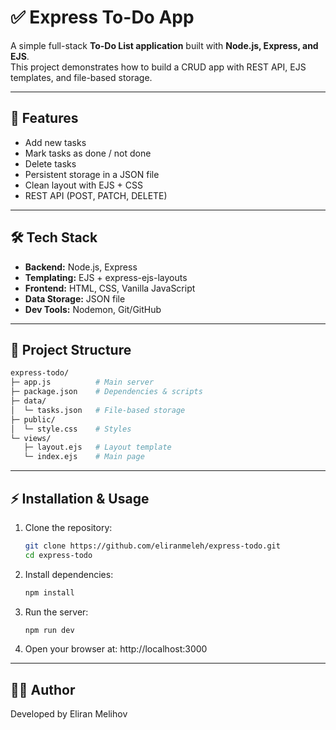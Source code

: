 # ✅ Express To-Do App

A simple full-stack **To-Do List application** built with **Node.js, Express, and EJS**.  
This project demonstrates how to build a CRUD app with REST API, EJS templates, and file-based storage.

---

## 🚀 Features
- Add new tasks
- Mark tasks as done / not done
- Delete tasks
- Persistent storage in a JSON file
- Clean layout with EJS + CSS
- REST API (POST, PATCH, DELETE)

---

## 🛠️ Tech Stack
- **Backend:** Node.js, Express
- **Templating:** EJS + express-ejs-layouts
- **Frontend:** HTML, CSS, Vanilla JavaScript
- **Data Storage:** JSON file
- **Dev Tools:** Nodemon, Git/GitHub

---

## 📂 Project Structure
```bash
express-todo/
├─ app.js          # Main server
├─ package.json    # Dependencies & scripts
├─ data/
│  └─ tasks.json   # File-based storage
├─ public/
│  └─ style.css    # Styles
└─ views/
   ├─ layout.ejs   # Layout template
   └─ index.ejs    # Main page
```

---

## ⚡ Installation & Usage
1. Clone the repository:
   ```bash
   git clone https://github.com/eliranmeleh/express-todo.git
   cd express-todo
2. Install dependencies:
   ```bash
   npm install
3. Run the server:
   ```bash
   npm run dev
4. Open your browser at:
   http://localhost:3000

---

## 👨‍💻 Author
Developed by Eliran Melihov
